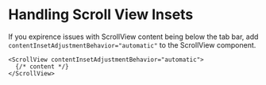 # Handling Scroll View Insets

If you expirence issues with ScrollView content being below the tab bar, add `contentInsetAdjustmentBehavior="automatic"` to the ScrollView component.

```tsx
<ScrollView contentInsetAdjustmentBehavior="automatic">
  {/* content */}
</ScrollView>
```
